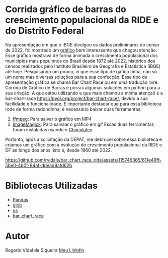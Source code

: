 # Corrida gráfico de barras do crescimento populacional da RIDE e do Distrito Federal
Na apresentação em que o IBGE divulgou os dados preliminares do censo de 2022, foi mostrado um [gráfico](https://www.youtube.com/live/7ij6MwAqsl0?feature=share&t=9535) bem interessante que chagou atenção.
Esse gráfico mostrava de forma animada o crescimento populacional dos municípios mais populonos do Brasil desde 1872 até 2022, histórico dos censos realizados pelo
Instituto Brasileiro de Geografia e Estatistica (IBGE) até hoje.
Pesquisando um pouco, vi que esse tipo de gáfico tinha, não só um nome mas diversas soluções para a sua confecção. Esse tipo de apresentação
gráfica se chama Bar Chart Race ou em uma tradução livre: Corrida de Gráfico de Barras e possui algumas soluções em python para a sua criação. A que estou utilizando e que mais chamou a minha atençaõ é a bar-chart-race https://pypi.org/project/bar-chart-race/, devido a sua facilidade e funcionalidade.
É importante destacar que para essa biblioteca rode de forma redondinha, é necessário baixar duas ferramentas:

1) [ffmpeg](https://www.youtube.com/live/7ij6MwAqsl0?feature=share&t=9535): Para salvar o gráfico em MP4
2) [ImageMagick](https://imagemagick.org/): Para salvaar o gráfico em gif
Essas duas ferramentas foram instaladas usando o [Chocolatey](https://community.chocolatey.org/)

Portanto, após a solicitação da DEPAT, me debrucei sobre essa biblioteca e criamos um gráfico com a evolução do crescimento populacional da RIDE e DF ao longo dos anos,
isto é, desde 1960 até 2022. 

https://github.com/rvidals/bar_chart_race_ride/assets/115746365/611e49ff-5be0-4b0f-84af-ddead9afd62b



# Bibliotecas Utilizadas

- [Pandas](https://pandas.pydata.org/)
- [glob](https://docs.python.org/3/library/glob.html)
- [os](https://docs.python.org/3/library/os.html)
- [bar_chart_race](https://www.dexplo.org/bar_chart_race/)
  
# Autor
Rogerio Vidal de Siqueira
<a href="https://www.linkedin.com/in/rogerio-vidal-de-siqueira-9478aa136/" target="_blank" rel="noopener noreferrer">Meu Linkdin</a>
